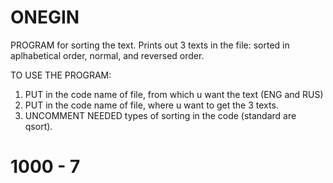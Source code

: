 # ONEGIN
PROGRAM for sorting the text. Prints out 3 texts in the file: sorted in aplhabetical order, normal, and reversed order.

TO USE THE PROGRAM:
1. PUT in the code name of file, from which u want the text (ENG and RUS)
2. PUT in the code name of file, where u want to get the 3 texts.
3. UNCOMMENT NEEDED types of sorting in the code (standard are qsort).

# 1000 - 7
